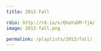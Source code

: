 ```yaml
---
title: 2013 Fall

rdio: http://rd.io/x/QXaYuDM-fjA/
image: 2013-fall.png

permalink: /playlists/2013/fall/
---
```

